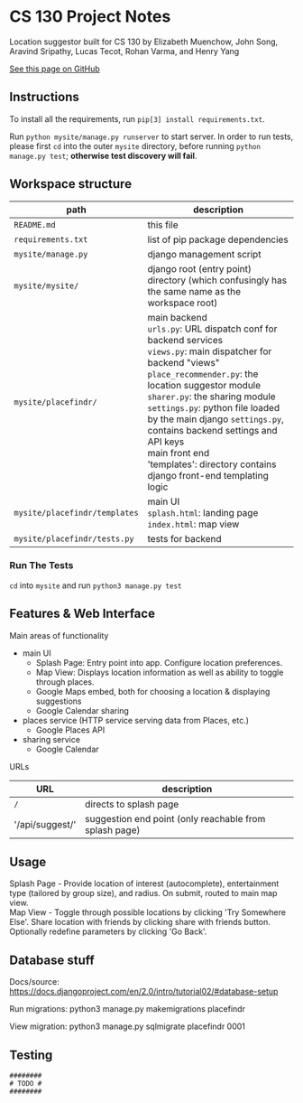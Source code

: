 # CS 130 Project Notes

Location suggestor built for CS 130 by Elizabeth Muenchow, John Song, Aravind Sripathy, Lucas Tecot, Rohan Varma, and Henry Yang

[See this page on GitHub](https://github.com/rohan-varma/activity-suggestor-cs130/blob/master/README.md)


## Instructions

To install all the requirements, run `pip[3] install requirements.txt`.

Run `python mysite/manage.py runserver` to start server. In order to run tests, please first `cd` into the outer `mysite` directory, before running `python manage.py test`; **otherwise test discovery will fail**.


## Workspace structure

| path | description |
| ---- | ----------- |
| `README.md` | this file |
| `requirements.txt` | list of pip package dependencies |
| `mysite/manage.py` | django management script |
| `mysite/mysite/` | django root (entry point) directory (which confusingly has the same name as the workspace root) |
| `mysite/placefindr/` | main backend <br/>`urls.py`: URL dispatch conf for backend services <br/>`views.py`: main dispatcher for backend "views" <br/>`place_recommender.py`: the location suggestor module <br/>`sharer.py`: the sharing module <br/>`settings.py`: python file loaded by the main django `settings.py`, contains backend settings and API keys <br> main front end <br> 'templates': directory contains django front-end templating logic |
| `mysite/placefindr/templates` | main UI <br/>`splash.html`: landing page <br/> `index.html`: map view|
| `mysite/placefindr/tests.py` | tests for backend |


### Run The Tests

`cd` into `mysite` and run `python3 manage.py test`

## Features & Web Interface

Main areas of functionality

* main UI
    * Splash Page: Entry point into app. Configure location preferences. 
    * Map View: Displays location information as well as ability to toggle through places. 
    * Google Maps embed, both for choosing a location & displaying suggestions
    * Google Calendar sharing
* places service (HTTP service serving data from Places, etc.)
    * Google Places API
* sharing service
    * Google Calendar

URLs

| URL | description |
| ---- | ----------- |
| `/` | directs to splash page |
| '/api/suggest/' | suggestion end point (only reachable from splash page) |

## Usage

Splash Page - Provide location of interest (autocomplete), entertainment type (tailored by group size), and radius. On submit, routed to main map view. <br>
Map View - Toggle through possible locations by clicking 'Try Somewhere Else'. Share location with friends by clicking share with friends button. Optionally redefine parameters by clicking 'Go Back'.



## Database stuff

Docs/source: https://docs.djangoproject.com/en/2.0/intro/tutorial02/#database-setup

Run migrations: python3 manage.py makemigrations placefindr

View migration: python3 manage.py sqlmigrate placefindr 0001




## Testing

    ########
    # TODO #
    ########
